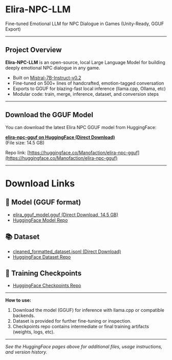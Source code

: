 # Elira-NPC-LLM

Fine-tuned Emotional LLM for NPC Dialogue in Games (Unity-Ready, GGUF Export)

---

## Project Overview

**Elira-NPC-LLM** is an open-source, local Large Language Model for building deeply emotional NPC dialogue in any game.  
- Built on [Mistral-7B-Instruct-v0.2](https://huggingface.co/mistralai/Mistral-7B-Instruct-v0.2)
- Fine-tuned on 500+ lines of handcrafted, emotion-tagged conversation
- Exports to GGUF for blazing-fast local inference (llama.cpp, Ollama, etc)
- Modular code: train, merge, inference, dataset, and conversion steps

---

## Download the GGUF Model

You can download the latest Elira NPC GGUF model from HuggingFace:

**[elira-npc-gguf on HuggingFace (Direct Download)](https://huggingface.co/Manofaction/elira-npc-gguf/resolve/main/elira_gguf_model.gguf)**  
(File size: 14.5 GB)

Repo link: [https://huggingface.co/Manofaction/elira-npc-gguf](https://huggingface.co/Manofaction/elira-npc-gguf)

---

# Download Links

## 🧠 Model (GGUF format)
- [elira_gguf_model.gguf (Direct Download, 14.5 GB)](https://huggingface.co/Manofaction/elira-npc-gguf/resolve/main/elira_gguf_model.gguf)
- [HuggingFace Model Repo](https://huggingface.co/Manofaction/elira-npc-gguf)

## 📚 Dataset
- [cleaned_formatted_dataset.jsonl (Direct Download)](https://huggingface.co/datasets/Manofaction/elira-npc-dataset/resolve/main/cleaned_formatted_dataset.jsonl)
- [HuggingFace Dataset Repo](https://huggingface.co/datasets/Manofaction/elira-npc-dataset)

## 🏁 Training Checkpoints
- [HuggingFace Checkpoints Repo](https://huggingface.co/Manofaction/elira-npc-checkpoints)

---

**How to use:**  
1. Download the model (GGUF) for inference with llama.cpp or compatible backends.
2. Dataset is provided for further fine-tuning or inspection.
3. Checkpoints repo contains intermediate or final training artifacts (weights, logs, etc).

---

*See the HuggingFace pages above for additional files, usage instructions, and version history.*


